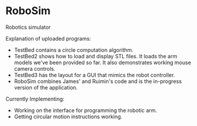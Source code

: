 # RoboSim
Robotics simulator

Explanation of uploaded programs:

- TestBed contains a circle computation algorithm.
- TestBed2 shows how to load and display STL files. It loads the arm models we've been provided so far. It also demonstrates working mouse camera controls.
- TestBed3 has the layout for a GUI that mimics the robot controller.
- RoboSim combines James' and Ruimin's code and is the in-progress version of the application.

Currently Implementing:

- Working on the interface for programming the robotic arm.
- Getting circular motion instructions working.
